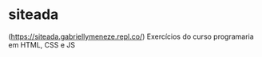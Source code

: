 # siteada

(https://siteada.gabriellymeneze.repl.co/)
Exercícios do curso programaria em HTML, CSS e JS
